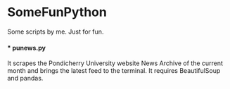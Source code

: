 # SomeFunPython
Some scripts by me. Just for fun.

#### * punews.py 
It scrapes the Pondicherry University website News Archive of the current 
month and brings the latest feed to the terminal.
It requires BeautifulSoup and pandas.
